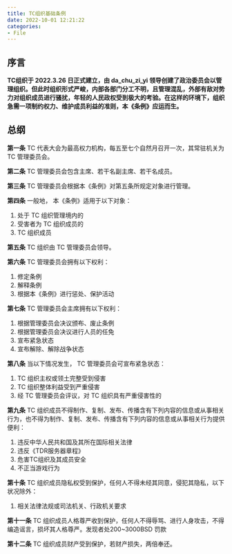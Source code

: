 ```yaml
---
title: TC组织基础条例
date: 2022-10-01 12:21:22
categories:
- File
---
```



## **序言**
**TC组织于 2022.3.26 日正式建立，由 da_chu_zi_yi 领导创建了政治委员会以管理组织。但此时组织形式严峻，内部各部门分工不明，且管理混乱，外部有敌对势力对组织成员进行骚扰，年轻的人民政权受到极大的考验。在这样的环境下，组织急需一项制约权力、维护成员利益的准则，本《条例》应运而生。**  
## **总纲**
**第一条** TC 代表大会为最高权力机构，每五至七个自然月召开一次，其常驻机关为 TC 管理委员会。  
  
**第二条** TC 管理委员会包含主席、若干名副主席、若干名成员。  
  
**第三条** TC 管理委员会根据本《条例》对第五条所规定对象进行管理。  
  
**第四条** 一般地， 本《条例》适用于以下对象：  
1. 处于 TC 组织管理境内的  
2. 受害者为 TC 组织成员的  
3. TC 组织成员  
   
**第五条** TC 组织由 TC 管理委员会领导。  
  
**第六条** TC 管理委员会拥有以下权利：  
1. 修定条例  
2. 解释条例  
3. 根据本《条例》进行惩处、保护活动  
  
**第七条** TC 管理委员会主席拥有以下权利：  
1. 根据管理委员会决议颁布、废止条例  
2. 根据管理委员会决议进行人员的任免  
3. 宣布紧急状态  
4. 宣布解除、解除战争状态  
    
**第八条** 当以下情况发生， TC 管理委员会可宣布紧急状态：  
1. TC 组织主权或领土完整受到侵害  
2. TC 组织整体利益受到严重侵害  
3. 经 TC 管理委员会评议，对 TC 组织具有严重侵害性的  
   
**第九条** TC 组织成员不得制作、复制、发布、传播含有下列内容的信息或从事相关行为，也不得为制作、复制、发布、传播含有下列内容的信息或从事相关行为提供便利：  
1. 违反中华人民共和国及其所在国际相关法律  
2. 违反《TDR服务器章程》  
3. 危害TC组织及其成员安全  
4. 不正当游戏行为  
   
**第十条** TC 组织成员隐私权受到保护，任何人不得未经其同意，侵犯其隐私，以下状况除外：  
1. 相关法律法规或司法机关、行政机关要求  
   
**第十一条** TC 组织成员人格尊严收到保护，任何人不得辱骂、进行人身攻击，不得编造谣言，损坏其人格尊严。发现者处200~3000BSD 罚款  
  
**第十二条** TC 组织成员财产受到保护，若财产损失，两倍奉还。  
  

  
